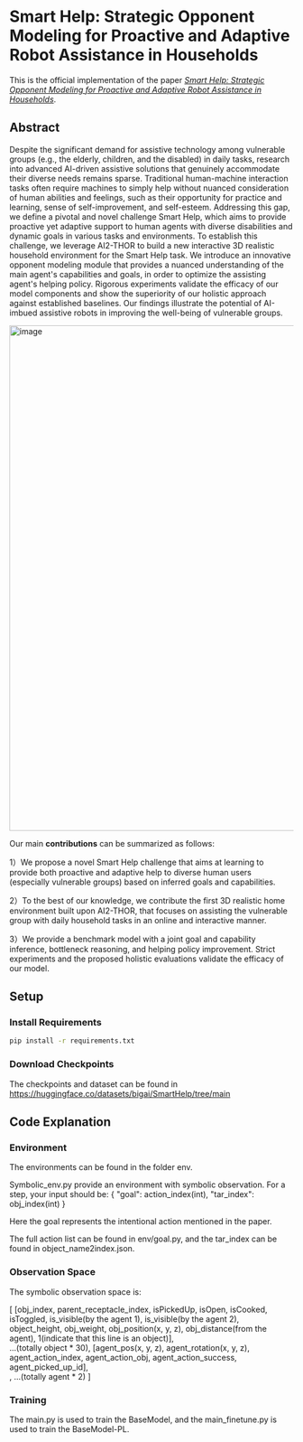 # Smart Help: Strategic Opponent Modeling for Proactive and Adaptive Robot Assistance in Households
 
This is the official implementation of the paper [*Smart Help: Strategic Opponent Modeling for Proactive and Adaptive Robot Assistance in Households*](https://arxiv.org/abs/2404.09001). 

## Abstract

Despite the significant demand for assistive technology among vulnerable groups (e.g., the elderly, children, and the disabled) in daily tasks, research into advanced AI-driven assistive solutions that genuinely accommodate their diverse needs remains sparse. Traditional human-machine interaction tasks often require machines to simply help without nuanced consideration of human abilities and feelings, such as their opportunity for practice and learning, sense of self-improvement, and self-esteem. Addressing this gap, we define a pivotal and novel challenge Smart Help, which aims to provide proactive yet adaptive support to human agents with diverse disabilities and dynamic goals in various tasks and environments. To establish this challenge, we leverage AI2-THOR to build a new interactive 3D realistic household environment for the Smart Help task. We introduce an innovative opponent modeling module that provides a nuanced understanding of the main agent's capabilities and goals, in order to optimize the assisting agent's helping policy. Rigorous experiments validate the efficacy of our model components and show the superiority of our holistic approach against established baselines. Our findings illustrate the potential of AI-imbued assistive robots in improving the well-being of vulnerable groups.

<img width="895" alt="image" src="https://github.com/bigai-ai/smart-help/assets/18099927/86e1930e-c38f-4734-a182-3e30ffeea560">

Our main **contributions** can be summarized as follows:

1）We propose a novel Smart Help challenge that aims at learning to provide both proactive and adaptive help to diverse human users (especially vulnerable groups) based on inferred goals and capabilities.

2）To the best of our knowledge, we contribute the first 3D realistic home environment built upon AI2-THOR, that focuses on assisting the vulnerable group with daily household tasks in an online and interactive manner. 

3）We provide a benchmark model with a joint goal and capability inference, bottleneck reasoning, and helping policy improvement. Strict experiments and the proposed holistic evaluations validate the efficacy of our model.

## Setup

### Install Requirements 
```bash
pip install -r requirements.txt
```

### Download Checkpoints

The checkpoints and dataset can be found in https://huggingface.co/datasets/bigai/SmartHelp/tree/main

## Code Explanation

### Environment

The environments can be found in the folder env. 

Symbolic_env.py provide an environment with symbolic observation. For a step, your input should be: 
{
    "goal": action_index(int), 
    "tar_index": obj_index(int)
}

Here the goal represents the intentional action mentioned in the paper. 

The full action list can be found in env/goal.py, and the tar_index can be found in object_name2index.json. 

### Observation Space

The symbolic observation space is: 

[
    [obj_index, parent_receptacle_index, isPickedUp, isOpen, isCooked, isToggled, is_visible(by the agent 1), is_visible(by the agent 2), object_height, obj_weight, obj_position(x, y, z), obj_distance(from the agent), 1(indicate that this line is an object)],<br>
    ...(totally object * 30), 
    [agent_pos(x, y, z), agent_rotation(x, y, z), agent_action_index, agent_action_obj, agent_action_success, agent_picked_up_id],<br>, 
    ...(totally agent * 2)
]

### Training

The main.py is used to train the BaseModel, and the main_finetune.py is used to train the BaseModel-PL. 
